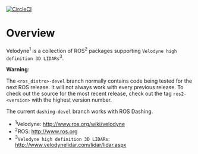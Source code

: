 [![CircleCI](https://circleci.com/gh/ros-drivers/velodyne/tree/dashing-devel.svg?style=svg)](https://circleci.com/gh/ros-drivers/velodyne/tree/dashing-devel)

Overview
========

Velodyne<sup>1</sup> is a collection of ROS<sup>2</sup> packages supporting `Velodyne high
definition 3D LIDARs`<sup>3</sup>.

**Warning**:

  The `<ros_distro>-devel` branch normally contains code being tested for the next
  ROS release.  It will not always work with every previous release.
  To check out the source for the most recent release, check out the
  tag `ros2-<version>` with the highest version number.

The current ``dashing-devel`` branch works with ROS Dashing.

- <sup>1</sup>Velodyne: http://www.ros.org/wiki/velodyne
- <sup>2</sup>ROS: http://www.ros.org
- <sup>3</sup>`Velodyne high definition 3D LIDARs`: http://www.velodynelidar.com/lidar/lidar.aspx
